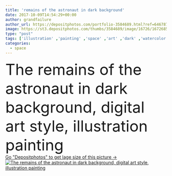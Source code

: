 ```yaml
---
title: 'remains of the astronaut in dark background'
date: 2017-10-09T14:54:29+00:00
author: grandfailure
author_url: https://depositphotos.com/portfolio-3584689.html?ref=64678756
image: https://st3.depositphotos.com/thumbs/3584689/image/16726/167268594/api_thumb_450.jpg?forcejpeg=true
type: "post"
tags: ['illustration' ,'painting' ,'space' ,'art' ,'dark' ,'watercolor' ,'imagination' ,'suit' ,'artistic' ,'artwork' ,'science' ,'ancient' ,'broken' ,'acrylic' ,'astronomy' ,'ruins' ,'mysterious' ,'abandoned' ,'dead' ,'sci fi' ,'astronaut' ,'remains' ,'cosmonaut' ,'spaceman' ,'oil painting' ]
categories: 
  - space
---
```

<div aling="center">
            <font size="60"> The remains of the astronaut in dark background, digital art style, illustration painting</font>   
</div>
<div>
    <a href='https://st3.depositphotos.com/thumbs/3584689/image/16726/167268594/api_thumb_450.jpg?forcejpeg=true?ref=64678756' target=_blank > Go "Depositphotos" to get lage size of this picture ->
        <img href='https://st3.depositphotos.com/thumbs/3584689/image/16726/167268594/api_thumb_450.jpg?forcejpeg=true?ref=64678756' src='https://st3.depositphotos.com/3584689/16726/i/950/depositphotos_167268594-stock-photo-remains-of-the-astronaut-in.jpg?forcejpeg=true' alt='The remains of the astronaut in dark background, digital art style, illustration painting' >
    </a>
</div>
